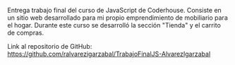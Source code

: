 Entrega trabajo final del curso de JavaScript de Coderhouse. Consiste en un sitio web desarrollado para mi propio emprendimiento de mobiliario para el hogar. Durante este curso se desarrolló la sección "Tienda" y el carrito de compras.

Link al repositorio de GitHub:
https://github.com/ralvarezigarzabal/TrabajoFinalJS-AlvarezIgarzabal
